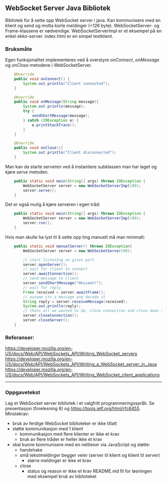 ## WebSocket Server Java Bibliotek

Bibliotek for å sette opp WebSocket server i java. Kan kommunisere med en klient og send og motta korte meldinger (<126 byte).
WebSocketServer- og Frame-klassene er nødvendige. WebSocketServerImpl er et eksempel på en enkel ekko-server. index.html er en simpel testklient.

### Bruksmåte

Egen funksjonalitet implementeres ved å overstyre *onConnect*, *onMessage* og *onClose* metodene i WebSocketServer.
```java
    @Override
    public void onConnect() {
        System.out.println("Client connected");
    }

    @Override
    public void onMessage(String message){
        System.out.println(message);
        try {
            sendShortMessage(message);
        } catch (IOException e) {
            e.printStackTrace();
        }
    }

    @Override
    public void onClose(){
        System.out.println("Client disconnected");
    }
```

Man kan da starte serveren ved å instantiere subklassen man har laget og kjøre *serve* metoden.
```java
    public static void main(String[] args) throws IOException {
        WebSocketServer server = new WebSocketServerImpl(80);
        server.serve();
    }
```

Det er også mulig å kjøre serveren i egen tråd:
```java
    public static void main(String[] args) throws IOException {
        WebSocketServer server = new WebSocketServerImpl(80);
        server.run();
    }
```

Hvis man skulle ha lyst til å sette opp ting manuelt må man minimalt:
```java
    public static void manualServer() throws IOException{
        WebSocketServer server = new WebSocketServer(80);

        // start listening on given port
        server.openServer();
        // wait for client to connect
        server.awaitConnection();
        // send message to client
        server.sendShortMessage("Heisann!");
        // wait for reply
        Frame received = server.awaitFrame();
        // assume its a message and decode it
        String reply = server.receiveMessage(received);
        System.out.println(reply);
        // thats all we wanted to do, close connection and close down the server
        server.closeConnection();
        server.closeServer();
    }
```




### Referanser:
  https://developer.mozilla.org/en-US/docs/Web/API/WebSockets_API/Writing_WebSocket_servers
  https://developer.mozilla.org/en-US/docs/Web/API/WebSockets_API/Writing_a_WebSocket_server_in_Java
  https://developer.mozilla.org/en-US/docs/Web/API/WebSockets_API/Writing_WebSocket_client_applications

---

### Oppgavetekst

Lag et WebSocket server bibliotek i et valgfritt programmeringsspråk. Se presentasjon (forelesning 8) og https://tools.ietf.org/html/rfc6455. Minstekrav:

- bruk av ferdige WebSocket biblioteker er ikke tillatt
- støtte kommunikasjon med 1 klient
  - kommunikasjon med flere klienter er ikke et krav
  - bruk av flere tråder er heller ikke et krav
- skal kunne kommunisere med en nettleser via JavaScript og støtte:
   - handshake
   - små tekstmeldinger begger veier (server til klient og klient til server)
      - større meldinger er ikke et krav
    - close
      - status og reason er ikke et krav
README.md fil for løsningen med eksempel bruk av biblioteket


